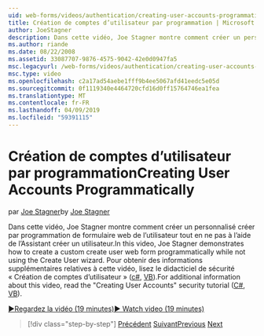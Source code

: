 ```yaml
---
uid: web-forms/videos/authentication/creating-user-accounts-programmatically
title: Création de comptes d’utilisateur par programmation | Microsoft Docs
author: JoeStagner
description: Dans cette vidéo, Joe Stagner montre comment créer un personnalisé créer par programmation de formulaire web de l’utilisateur tout en ne pas à l’aide de l’Assistant créer un utilisateur. Pour plus je...
ms.author: riande
ms.date: 08/22/2008
ms.assetid: 33087707-9876-4575-9042-42e0d0947fa5
msc.legacyurl: /web-forms/videos/authentication/creating-user-accounts-programmatically
msc.type: video
ms.openlocfilehash: c2a17ad54aebe1fff9b4ee5067afd41eedc5e05d
ms.sourcegitcommit: 0f1119340e4464720cfd16d0ff15764746ea1fea
ms.translationtype: MT
ms.contentlocale: fr-FR
ms.lasthandoff: 04/09/2019
ms.locfileid: "59391115"
---
```

# <a name="creating-user-accounts-programmatically"></a><span data-ttu-id="0b65b-104">Création de comptes d’utilisateur par programmation</span><span class="sxs-lookup"><span data-stu-id="0b65b-104">Creating User Accounts Programmatically</span></span>

<span data-ttu-id="0b65b-105">par [Joe Stagner](https://github.com/JoeStagner)</span><span class="sxs-lookup"><span data-stu-id="0b65b-105">by [Joe Stagner](https://github.com/JoeStagner)</span></span>

<span data-ttu-id="0b65b-106">Dans cette vidéo, Joe Stagner montre comment créer un personnalisé créer par programmation de formulaire web de l’utilisateur tout en ne pas à l’aide de l’Assistant créer un utilisateur.</span><span class="sxs-lookup"><span data-stu-id="0b65b-106">In this video, Joe Stagner demonstrates how to create a custom create user web form programmatically while not using the Create User wizard.</span></span> <span data-ttu-id="0b65b-107">Pour obtenir des informations supplémentaires relatives à cette vidéo, lisez le didacticiel de sécurité « Création de comptes d’utilisateur » ([c#](../../overview/older-versions-security/membership/creating-user-accounts-cs.md), [VB](../../overview/older-versions-security/membership/creating-user-accounts-vb.md)).</span><span class="sxs-lookup"><span data-stu-id="0b65b-107">For additional information about this video, read the "Creating User Accounts" security tutorial ([C#](../../overview/older-versions-security/membership/creating-user-accounts-cs.md), [VB](../../overview/older-versions-security/membership/creating-user-accounts-vb.md)).</span></span>

[<span data-ttu-id="0b65b-108">&#9654;Regardez la vidéo (19 minutes)</span><span class="sxs-lookup"><span data-stu-id="0b65b-108">&#9654; Watch video (19 minutes)</span></span>](https://channel9.msdn.com/Blogs/ASP-NET-Site-Videos/creating-user-accounts-programmatically)

> [!div class="step-by-step"]
> <span data-ttu-id="0b65b-109">[Précédent](creating-user-accounts-with-the-create-user-wizard.md)
> [Suivant](validating-users-manually.md)</span><span class="sxs-lookup"><span data-stu-id="0b65b-109">[Previous](creating-user-accounts-with-the-create-user-wizard.md)
[Next](validating-users-manually.md)</span></span>
